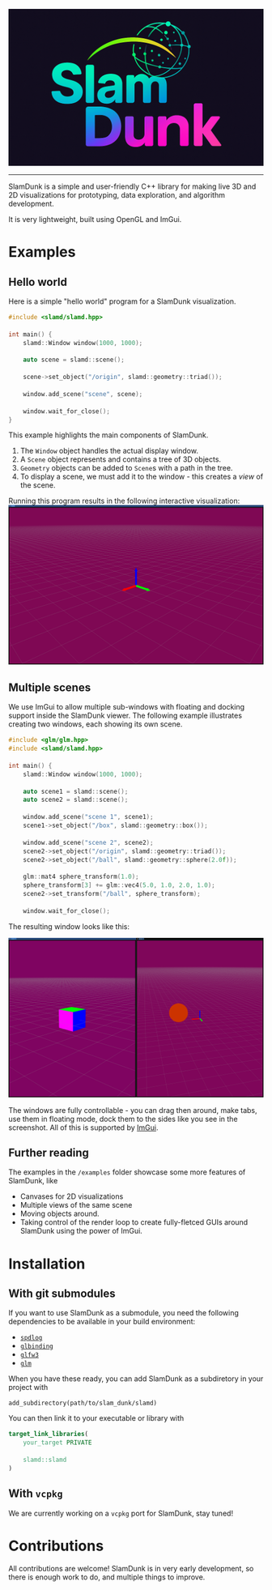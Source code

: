 ![](./images/logo.png)

---

SlamDunk is a simple and user-friendly C++ library for making live 3D and 2D visualizations for prototyping, data exploration, and algorithm development.

It is very lightweight, built using OpenGL and ImGui.

# Examples

## Hello world

Here is a simple "hello world" program for a SlamDunk visualization.

```c++
#include <slamd/slamd.hpp>

int main() {
    slamd::Window window(1000, 1000);

    auto scene = slamd::scene();

    scene->set_object("/origin", slamd::geometry::triad());

    window.add_scene("scene", scene);

    window.wait_for_close();
}
```

This example highlights the main components of SlamDunk.

1. The `Window` object handles the actual display window.
2. A `Scene` object represents and contains a tree of 3D objects.
3. `Geometry` objects can be added to `Scene`s with a path in the tree.
4. To display a scene, we must add it to the window - this creates a _view_ of the scene.

Running this program results in the following interactive visualization:
![](./images/hello_world.png)

## Multiple scenes

We use ImGui to allow multiple sub-windows with floating and docking support inside the SlamDunk viewer. The following example illustrates creating two windows, each showing its own scene.

```c++
#include <glm/glm.hpp>
#include <slamd/slamd.hpp>

int main() {
    slamd::Window window(1000, 1000);

    auto scene1 = slamd::scene();
    auto scene2 = slamd::scene();

    window.add_scene("scene 1", scene1);
    scene1->set_object("/box", slamd::geometry::box());

    window.add_scene("scene 2", scene2);
    scene2->set_object("/origin", slamd::geometry::triad());
    scene2->set_object("/ball", slamd::geometry::sphere(2.0f));

    glm::mat4 sphere_transform(1.0);
    sphere_transform[3] += glm::vec4(5.0, 1.0, 2.0, 1.0);
    scene2->set_transform("/ball", sphere_transform);

    window.wait_for_close();

```

The resulting window looks like this:

![](./images/two_scenes.png)

The windows are fully controllable - you can drag then around, make tabs, use them in floating mode, dock them to the sides like you see in the screenshot. All of this is supported by [ImGui](https://github.com/ocornut/imgui).

## Further reading

The examples in the `/examples` folder showcase some more features of SlamDunk, like

- Canvases for 2D visualizations
- Multiple views of the same scene
- Moving objects around.
- Taking control of the render loop to create fully-fletced GUIs around SlamDunk using the power of ImGui.

# Installation

## With git submodules

If you want to use SlamDunk as a submodule, you need the following dependencies to be available in your build environment:

- [`spdlog`](https://github.com/gabime/spdlog)
- [`glbinding`](https://github.com/cginternals/glbinding)
- [`glfw3`](https://github.com/glfw/glfw)
- [`glm`](https://github.com/g-truc/glm)

When you have these ready, you can add SlamDunk as a subdiretory in your project with

```cmakelists
add_subdirectory(path/to/slam_dunk/slamd)

```

You can then link it to your executable or library with

```cmake
target_link_libraries(
    your_target PRIVATE

    slamd::slamd
)
```

## With `vcpkg`

We are currently working on a `vcpkg` port for SlamDunk, stay tuned!

# Contributions

All contributions are welcome! SlamDunk is in very early development, so there is enough work to do, and multiple things to improve.
